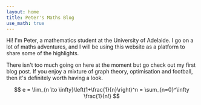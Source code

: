 ```yaml
---
layout: home
title: Peter's Maths Blog
use_math: true
---
```


Hi! I'm Peter, a mathematics student at the University of Adelaide. I go on a lot of maths adventures, and I will be using this website as a platform to share some of the highlights. 

There isn't too much going on here at the moment but go check out my first blog post. If you enjoy a mixture of graph theory, optimisation and football, then it's definitely worth having a look.

$$
e = \lim_{n \to \infty}\left(1+\frac{1}{n}\right)^n = \sum_{n=0}^\infty \frac{1}{n!}
$$
